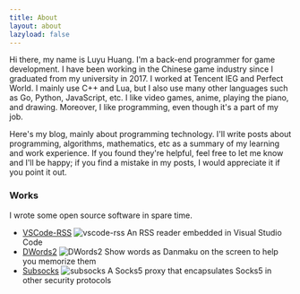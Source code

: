 ```yaml
---
title: About
layout: about
lazyload: false
---
```

Hi there, my name is Luyu Huang. I'm a back-end programmer for game development. I have been working in the Chinese game industry since I graduated from my university in 2017. I worked at Tencent IEG and Perfect World. I mainly use C++ and Lua, but I also use many other languages such as Go, Python, JavaScript, etc. I like video games, anime, playing the piano, and drawing. Moreover, I like programming, even though it's a part of my job.

Here's my blog, mainly about programming technology. I'll write posts about programming, algorithms, mathematics, etc as a summary of my learning and work experience. If you found they're helpful, feel free to let me know and I'll be happy; if you find a mistake in my posts, I would appreciate it if you point it out.

### Works

I wrote some open source software in spare time.

- [VSCode-RSS](https://github.com/luyuhuang/vscode-rss) ![vscode-rss](https://img.shields.io/github/stars/luyuhuang/vscode-rss?style=social) An RSS reader embedded in Visual Studio Code
- [DWords2](https://github.com/luyuhuang/DWords2) ![DWords2](https://img.shields.io/github/stars/luyuhuang/DWords2?style=social) Show words as Danmaku on the screen to help you memorize them
- [Subsocks](https://github.com/luyuhuang/subsocks) ![subsocks](https://img.shields.io/github/stars/luyuhuang/subsocks?style=social) A Socks5 proxy that encapsulates Socks5 in other security protocols

